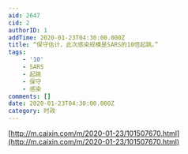 ```yaml
---
aid: 2647
cid: 2
authorID: 1
addTime: 2020-01-23T04:30:00.000Z
title: “保守估计，此次感染规模是SARS的10倍起跳。”
tags:
    - '10'
    - SARS
    - 起跳
    - 保守
    - 感染
comments: []
date: 2020-01-23T04:30:00.000Z
category: 时政
---
```


[http://m.caixin.com/m/2020-01-23/101507670.html](http://m.caixin.com/m/2020-01-23/101507670.html)
